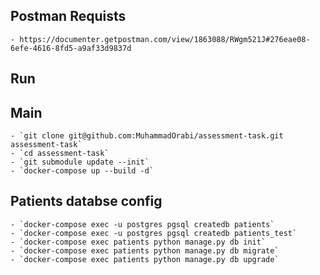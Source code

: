 ## Postman Requists
    - https://documenter.getpostman.com/view/1863088/RWgm521J#276eae08-6efe-4616-8fd5-a9af33d9837d

## Run
## Main
    - `git clone git@github.com:MuhammadOrabi/assessment-task.git assessment-task`
    - `cd assessment-task`
    - `git submodule update --init`
    - `docker-compose up --build -d`

## Patients databse config
    - `docker-compose exec -u postgres pgsql createdb patients` 
    - `docker-compose exec -u postgres pgsql createdb patients_test` 
    - `docker-compose exec patients python manage.py db init`
    - `docker-compose exec patients python manage.py db migrate`
    - `docker-compose exec patients python manage.py db upgrade`
